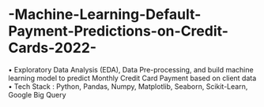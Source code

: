 # -Machine-Learning-Default-Payment-Predictions-on-Credit-Cards-2022-
• Exploratory Data Analysis (EDA), Data Pre-processing, and build machine learning model to predict Monthly Credit Card Payment based on client data • Tech Stack : Python, Pandas, Numpy, Matplotlib, Seaborn, Scikit-Learn, Google Big Query
